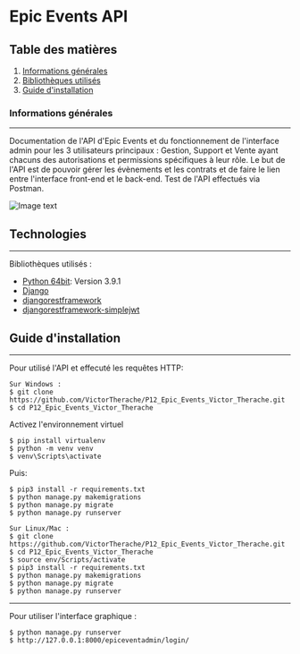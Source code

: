 # Epic Events API
## Table des matières
1. [Informations générales](#general-info)
2. [Bibliothèques utilisés](#technologies)
3. [Guide d'installation](#installation)

### Informations générales
***
Documentation de l'API d'Epic Events et du fonctionnement de l'interface admin pour les 3 utilisateurs principaux : Gestion, Support et Vente ayant chacuns des autorisations et permissions spécifiques à leur rôle. Le but de l'API est de pouvoir gérer les évènements et les contrats et de faire le lien entre l'interface front-end et le back-end. 
Test de l'API effectués via Postman.

![Image text](https://ibb.co/YjDRmxx)
## Technologies
***
Bibliothèques utilisés :
* [Python 64bit](https://www.python.org/downloads/release/python-391/): Version 3.9.1
* [Django](https://www.djangoproject.com/)
* [djangorestframework](https://www.django-rest-framework.org/)
* [djangorestframework-simplejwt](https://django-rest-framework-simplejwt.readthedocs.io/en/latest/)

## Guide d'installation
***
Pour utilisé l'API et effecuté les requêtes HTTP: 

```
Sur Windows : 
$ git clone https://github.com/VictorTherache/P12_Epic_Events_Victor_Therache.git
$ cd P12_Epic_Events_Victor_Therache
```
Activez l'environnement virtuel 
```
$ pip install virtualenv
$ python -m venv venv
$ venv\Scripts\activate
```
Puis: 
```
$ pip3 install -r requirements.txt 
$ python manage.py makemigrations
$ python manage.py migrate
$ python manage.py runserver
```
```
Sur Linux/Mac : 
$ git clone https://github.com/VictorTherache/P12_Epic_Events_Victor_Therache.git
$ cd P12_Epic_Events_Victor_Therache
$ source env/Scripts/activate
$ pip3 install -r requirements.txt 
$ python manage.py makemigrations
$ python manage.py migrate
$ python manage.py runserver
```
***
Pour utiliser l'interface graphique : 
```
$ python manage.py runserver
$ http://127.0.0.1:8000/epiceventadmin/login/
```
